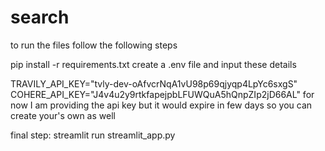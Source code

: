 # search
to run the files follow the following steps

pip install -r requirements.txt
create a .env file and input these details

TRAVILY_API_KEY="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"
COHERE_API_KEY="J4v4u2y9rtkfapejpbLFUWQuA5hQnpZIp2jD66AL"
for now I am providing the api key but it would expire in few days so you can create your's own as well

final step: streamlit run streamlit_app.py
